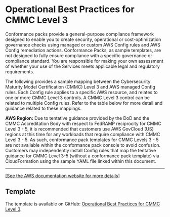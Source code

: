 # Operational Best Practices for CMMC Level 3<a name="operational-best-practices-for-cmmc_level_3"></a>

Conformance packs provide a general\-purpose compliance framework designed to enable you to create security, operational or cost\-optimization governance checks using managed or custom AWS Config rules and AWS Config remediation actions\. Conformance Packs, as sample templates, are not designed to fully ensure compliance with a specific governance or compliance standard\. You are responsible for making your own assessment of whether your use of the Services meets applicable legal and regulatory requirements\.

The following provides a sample mapping between the Cybersecurity Maturity Model Certification \(CMMC\) Level 3 and AWS managed Config rules\. Each Config rule applies to a specific AWS resource, and relates to one or more CMMC Level 3 controls\. A CMMC Level 3 control can be related to multiple Config rules\. Refer to the table below for more detail and guidance related to these mappings\.

**AWS Region:** Due to tentative guidance provided by the DoD and the CMMC Accreditation Body with respect to FedRAMP reciprocity for CMMC Level 3 \- 5, it is recommended that customers use AWS GovCloud \(US\) regions at this time for any workloads that require compliance with CMMC Level 3 \- 5\. As such, conformance pack templates for CMMC Levels 3 \- 5 are not available within the conformance pack console to avoid confusion\. Customers may independently install Config rules that map the tentative guidance for CMMC Level 3\-5 \(without a conformance pack template\) via CloudFormation using the sample YAML file linked within this document\.


****  
[\[See the AWS documentation website for more details\]](http://docs.aws.amazon.com/config/latest/developerguide/operational-best-practices-for-cmmc_level_3.html)

## Template<a name="cmmc_level_3-conformance-pack-sample"></a>

The template is available on GitHub: [ Operational Best Practices for CMMC Level 3](https://github.com/awslabs/aws-config-rules/blob/master/aws-config-conformance-packs/Operational-Best-Practices-for-CMMC-Level-3.yaml)\.